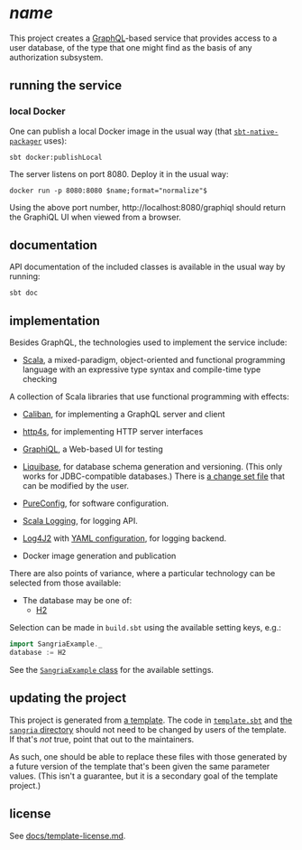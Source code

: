 # $name$

This project creates a [GraphQL][GraphQL]-based service that provides access to a user database,
of the type that one might find as the basis of any authorization subsystem.

## running the service
### local Docker

One can publish a local Docker image in the usual way (that [`sbt-native-packager`][sbt-native-packager] uses):
```shell
sbt docker:publishLocal
```
The server listens on port 8080. Deploy it in the usual way:
```shell
docker run -p 8080:8080 $name;format="normalize"$
```
Using the above port number, http://localhost:8080/graphiql should return the GraphiQL UI when viewed from a browser.

## documentation

API documentation of the included classes is available in the usual way by running:
```shell
sbt doc
```

## implementation

Besides GraphQL, the technologies used to implement the service include:

- [Scala][Scala], a mixed-paradigm, object-oriented and functional programming language
  with an expressive type syntax and compile-time type checking

A collection of Scala libraries that use functional programming with effects:
- [Caliban][Caliban], for implementing a GraphQL server and client
- [http4s][http4s], for implementing HTTP server interfaces


- [GraphiQL][graphiql], a Web-based UI for testing

- [Liquibase][liquibase], for database schema generation and versioning.
  (This only works for JDBC-compatible databases.)
  There is [a change set file](src/main/resources/liquibase.xml) that can be modified by the user.

- [PureConfig][pureconfig], for software configuration.
- [Scala Logging][scala-logging], for logging API.
- [Log4J2][log4j2] with [YAML configuration](src/main/resources/log4j2.yaml), for logging backend.
- Docker image generation and publication

There are also points of variance, where a particular technology can be selected from those available:

- The database may be one of:
  - [H2][h2]

Selection can be made in `build.sbt` using the available setting keys, e.g.:
```sbt
import SangriaExample._
database := H2
```
See the [`SangriaExample` class](project/SangriaExample.scala) for the available settings.

## updating the project

This project is generated from [a template][template].
The code in [`template.sbt`](template.sbt) and [the `sangria` directory](src/main/scala/$package;format="package-dir"$/sangria)
should not need to be changed by users of the template.
If that's _not_ true, point that out to the maintainers.

As such, one should be able to replace these files with those generated by a future version of the template
that's been given the same parameter values.
(This isn't a guarantee, but it is a secondary goal of the template project.)

## license

See [docs/template-license.md](docs/template-license.md).

[Caliban]: https://ghostdogpr.github.io/caliban/
[gitter]: https://gitter.im/sangria-graphql/sangria
[graphiql]: https://github.com/graphql/graphiql#readme
[GraphQL]: https://graphql.org/
[h2]: https://h2database.com/
[http4s]: https://http4s.org/
[liquibase]: https://www.liquibase.org/
[log4j2]: https://logging.apache.org/log4j/2.x/
[pureconfig]: https://pureconfig.github.io/
[sbt-native-packager]: https://www.scala-sbt.org/sbt-native-packager/
[Scala]: https://www.scala-lang.org/
[scala-logging]: https://github.com/lightbend/scala-logging
[template]: https://github.com/performantdata/graphql-example.g8
